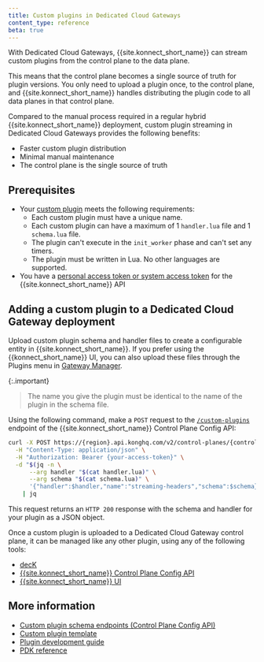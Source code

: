```yaml
---
title: Custom plugins in Dedicated Cloud Gateways
content_type: reference
beta: true
---
```


With Dedicated Cloud Gateways, {{site.konnect_short_name}} can stream custom plugins from the control plane to the data plane.

This means that the control plane becomes a single source of truth for plugin versions. You only need to upload a plugin once, to the control plane, and {{site.konnect_short_name}} handles distributing the plugin code to all data planes in that control plane.

Compared to the manual process required in a regular hybrid {{site.konnect_short_name}} deployment, custom plugin streaming in Dedicated Cloud Gateways provides the following benefits:
* Faster custom plugin distribution
* Minimal manual maintenance
* The control plane is the single source of truth

## Prerequisites

* Your [custom plugin](/gateway/latest/plugin-development/) meets the following requirements:
  * Each custom plugin must have a unique name.
  * Each custom plugin can have a maximum of 1 `handler.lua` file and 1 `schema.lua` file.
  * The plugin can't execute in the `init_worker` phase and can't set any timers.
  * The plugin must be written in Lua. No other languages are supported.
* You have a [personal access token or system access token](/konnect/org-management/access-tokens) for the {{site.konnect_short_name}} API

## Adding a custom plugin to a Dedicated Cloud Gateway deployment

Upload custom plugin schema and handler files to create a configurable entity in {{site.konnect_short_name}}.
If you prefer using the {{konnect_short_name}} UI, you can also upload these files through the Plugins menu in [Gateway Manager](https://cloud.konghq.com/gateway-manager/).

{:.important}
> The name you give the plugin must be identical to the name of the plugin in the schema file.

Using the following command, make a `POST` request to the [`/custom-plugins`](/konnect/api/control-plane-configuration/latest/#/operations/list-custom-plugin) endpoint of the {{site.konnect_short_name}} Control Plane Config API:

```sh
curl -X POST https://{region}.api.konghq.com/v2/control-planes/{control-plane-id}/core-entities/custom-plugins \
  -H "Content-Type: application/json" \
  -H "Authorization: Bearer {your-access-token}" \
  -d "$(jq -n \
      --arg handler "$(cat handler.lua)" \
      --arg schema "$(cat schema.lua)" \
      '{"handler":$handler,"name":"streaming-headers","schema":$schema}')" \
    | jq
```

This request returns an `HTTP 200` response with the schema and handler for your plugin as a JSON object.

Once a custom plugin is uploaded to a Dedicated Cloud Gateway control plane, it can be managed like any other plugin, using any of the following tools:
* [decK](/konnect/gateway-manager/declarative-config/)
* [{{site.konnect_short_name}} Control Plane Config API](/konnect/api/control-plane-configuration/latest/#/operations/list-custom-plugin)
* [{{site.konnect_short_name}} UI](https://cloud.konghq.com/)

## More information

* [Custom plugin schema endpoints (Control Plane Config API)](/konnect/api/control-plane-configuration/latest/#/Custom%20Plugin%20Schemas)
* [Custom plugin template](https://github.com/Kong/kong-plugin)
* [Plugin development guide](/gateway/latest/plugin-development/)
* [PDK reference](/gateway/latest/plugin-development/pdk/)
